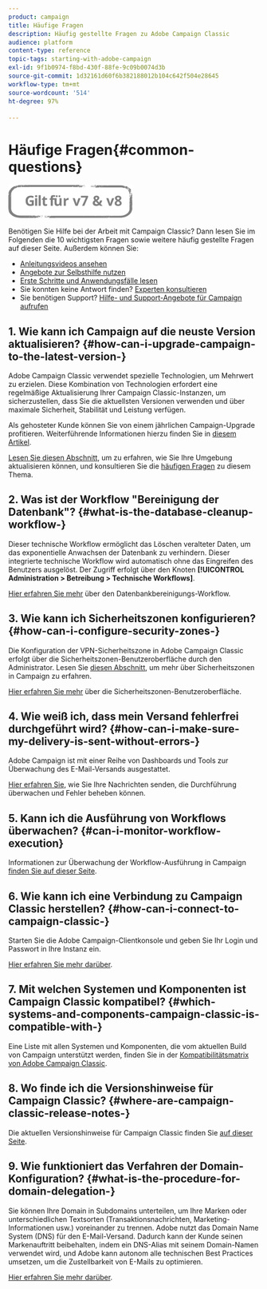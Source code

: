 ```yaml
---
product: campaign
title: Häufige Fragen
description: Häufig gestellte Fragen zu Adobe Campaign Classic
audience: platform
content-type: reference
topic-tags: starting-with-adobe-campaign
exl-id: 9f1b0974-f8bd-430f-88fe-9c09b0074d3b
source-git-commit: 1d32161d60f6b382188012b104c642f504e28645
workflow-type: tm+mt
source-wordcount: '514'
ht-degree: 97%

---
```


# Häufige Fragen{#common-questions}

![](../../assets/common.svg)

Benötigen Sie Hilfe bei der Arbeit mit Campaign Classic? Dann lesen Sie im Folgenden die 10 wichtigsten Fragen sowie weitere häufig gestellte Fragen auf dieser Seite. Außerdem können Sie:

* [Anleitungsvideos ansehen](https://experienceleague.adobe.com/docs/campaign-classic-learn/tutorials/overview.html?lang=de)
* [Angebote zur Selbsthilfe nutzen](../../platform/using/tutorials.md#how-to-videos)
* [Erste Schritte und Anwendungsfälle lesen](../../platform/using/tutorials.md#step-by-step-guides)
* Sie konnten keine Antwort finden? [Experten konsultieren](https://experienceleaguecommunities.adobe.com/t5/adobe-campaign-classic/ct-p/adobe-campaign-classic-community?profile.language=de)
* Sie benötigen Support? [Hilfe- und Support-Angebote für Campaign aufrufen](../../support.md)

## 1. Wie kann ich Campaign auf die neuste Version aktualisieren? {#how-can-i-upgrade-campaign-to-the-latest-version-}

Adobe Campaign Classic verwendet spezielle Technologien, um Mehrwert zu erzielen. Diese Kombination von Technologien erfordert eine regelmäßige Aktualisierung Ihrer Campaign Classic-Instanzen, um sicherzustellen, dass Sie die aktuellsten Versionen verwenden und über maximale Sicherheit, Stabilität und Leistung verfügen.

Als gehosteter Kunde können Sie von einem jährlichen Campaign-Upgrade profitieren. Weiterführende Informationen hierzu finden Sie in [diesem Artikel](../../rn/using/rn-overview.md#yearly-upgrade).

[Lesen Sie diesen Abschnitt](../../production/using/build-upgrade.md), um zu erfahren, wie Sie Ihre Umgebung aktualisieren können, und konsultieren Sie die [häufigen Fragen](../../platform/using/faq-build-upgrade.md) zu diesem Thema.

## 2. Was ist der Workflow &quot;Bereinigung der Datenbank&quot;? {#what-is-the-database-cleanup-workflow-}

Dieser technische Workflow ermöglicht das Löschen veralteter Daten, um das exponentielle Anwachsen der Datenbank zu verhindern. Dieser integrierte technische Workflow wird automatisch ohne das Eingreifen des Benutzers ausgelöst. Der Zugriff erfolgt über den Knoten **[!UICONTROL Administration > Betreibung > Technische Workflows]**.

[Hier erfahren Sie mehr](../../production/using/database-cleanup-workflow.md) über den Datenbankbereinigungs-Workflow.

## 3. Wie kann ich Sicherheitszonen konfigurieren? {#how-can-i-configure-security-zones-}

Die Konfiguration der VPN-Sicherheitszone in Adobe Campaign Classic erfolgt über die Sicherheitszonen-Benutzeroberfläche durch den Administrator. Lesen Sie [diesen Abschnitt](../../installation/using/security-zones.md), um mehr über Sicherheitszonen in Campaign zu erfahren.

[Hier erfahren Sie mehr](https://helpx.adobe.com/de/campaign/kb/configuring-security-zones-self-service.html) über die Sicherheitszonen-Benutzeroberfläche.

## 4. Wie weiß ich, dass mein Versand fehlerfrei durchgeführt wird? {#how-can-i-make-sure-my-delivery-is-sent-without-errors-}

Adobe Campaign ist mit einer Reihe von Dashboards und Tools zur Überwachung des E-Mail-Versands ausgestattet.

[Hier erfahren Sie](../../delivery/using/about-delivery-monitoring.md), wie Sie Ihre Nachrichten senden, die Durchführung überwachen und Fehler beheben können.

## 5. Kann ich die Ausführung von Workflows überwachen? {#can-i-monitor-workflow-execution}

Informationen zur Überwachung der Workflow-Ausführung in Campaign [finden Sie auf dieser Seite](../../workflow/using/starting-a-workflow.md).

## 6. Wie kann ich eine Verbindung zu Campaign Classic herstellen? {#how-can-i-connect-to-campaign-classic-}

Starten Sie die Adobe Campaign-Clientkonsole und geben Sie Ihr Login und Passwort in Ihre Instanz ein.

[Hier erfahren Sie mehr darüber](../../platform/using/launching-adobe-campaign.md).

## 7. Mit welchen Systemen und Komponenten ist Campaign Classic kompatibel? {#which-systems-and-components-campaign-classic-is-compatible-with-}

Eine Liste mit allen Systemen und Komponenten, die vom aktuellen Build von Campaign unterstützt werden, finden Sie in der [Kompatibilitätsmatrix von Adobe Campaign Classic](../../rn/using/compatibility-matrix.md).

## 8. Wo finde ich die Versionshinweise für Campaign Classic? {#where-are-campaign-classic-release-notes-}

Die aktuellen Versionshinweise für Campaign Classic finden Sie [auf dieser Seite](../../rn/using/latest-release.md).

## 9. Wie funktioniert das Verfahren der Domain-Konfiguration? {#what-is-the-procedure-for-domain-delegation-}

Sie können Ihre Domain in Subdomains unterteilen, um Ihre Marken oder unterschiedlichen Textsorten (Transaktionsnachrichten, Marketing-Informationen usw.) voreinander zu trennen.
Adobe nutzt das Domain Name System (DNS) für den E-Mail-Versand. Dadurch kann der Kunde seinen Markenauftritt beibehalten, indem ein DNS-Alias mit seinem Domain-Namen verwendet wird, und Adobe kann autonom alle technischen Best Practices umsetzen, um die Zustellbarkeit von E-Mails zu optimieren.

[Hier erfahren Sie mehr darüber](https://experienceleague.adobe.com/docs/control-panel/using/subdomains-and-certificates/setting-up-new-subdomain.html?lang=de).
